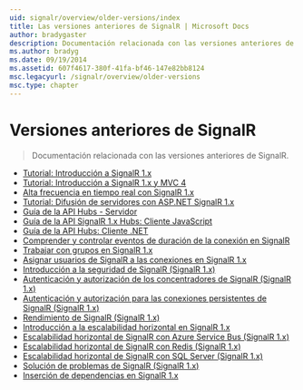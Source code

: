 ```yaml
---
uid: signalr/overview/older-versions/index
title: Las versiones anteriores de SignalR | Microsoft Docs
author: bradygaster
description: Documentación relacionada con las versiones anteriores de SignalR.
ms.author: bradyg
ms.date: 09/19/2014
ms.assetid: 607f4617-380f-41fa-bf46-147e82bb8124
msc.legacyurl: /signalr/overview/older-versions
msc.type: chapter
---
```

<a name="signalr-older-versions"></a>Versiones anteriores de SignalR
====================
> Documentación relacionada con las versiones anteriores de SignalR.


- [Tutorial: Introducción a SignalR 1.x](tutorial-getting-started-with-signalr.md)
- [Tutorial: Introducción a SignalR 1.x y MVC 4](tutorial-getting-started-with-signalr-and-mvc-4.md)
- [Alta frecuencia en tiempo real con SignalR 1.x](tutorial-high-frequency-realtime-with-signalr.md)
- [Tutorial: Difusión de servidores con ASP.NET SignalR 1.x](tutorial-server-broadcast-with-aspnet-signalr.md)
- [Guía de la API Hubs - Servidor](signalr-1x-hubs-api-guide-server.md)
- [Guía de la API SignalR 1.x Hubs: Cliente JavaScript](signalr-1x-hubs-api-guide-javascript-client.md)
- [Guía de la API Hubs: Cliente .NET](signalr-1x-hubs-api-guide-net-client.md)
- [Comprender y controlar eventos de duración de la conexión en SignalR](handling-connection-lifetime-events.md)
- [Trabajar con grupos en SignalR 1.x](working-with-groups.md)
- [Asignar usuarios de SignalR a las conexiones en SignalR 1.x](mapping-users-to-connections.md)
- [Introducción a la seguridad de SignalR (SignalR 1.x)](introduction-to-security.md)
- [Autenticación y autorización de los concentradores de SignalR (SignalR 1.x)](hub-authorization.md)
- [Autenticación y autorización para las conexiones persistentes de SignalR (SignalR 1.x)](persistent-connection-authorization.md)
- [Rendimiento de SignalR (SignalR 1.x)](signalr-performance.md)
- [Introducción a la escalabilidad horizontal en SignalR 1.x](scaleout-in-signalr.md)
- [Escalabilidad horizontal de SignalR con Azure Service Bus (SignalR 1.x)](scaleout-with-windows-azure-service-bus.md)
- [Escalabilidad horizontal de SignalR con Redis (SignalR 1.x)](scaleout-with-redis.md)
- [Escalabilidad horizontal de SignalR con SQL Server (SignalR 1.x)](scaleout-with-sql-server.md)
- [Solución de problemas de SignalR (SignalR 1.x)](troubleshooting.md)
- [Inserción de dependencias en SignalR 1.x](dependency-injection.md)
